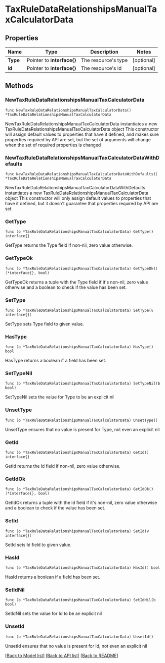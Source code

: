 # TaxRuleDataRelationshipsManualTaxCalculatorData

## Properties

Name | Type | Description | Notes
------------ | ------------- | ------------- | -------------
**Type** | Pointer to **interface{}** | The resource&#39;s type | [optional] 
**Id** | Pointer to **interface{}** | The resource&#39;s id | [optional] 

## Methods

### NewTaxRuleDataRelationshipsManualTaxCalculatorData

`func NewTaxRuleDataRelationshipsManualTaxCalculatorData() *TaxRuleDataRelationshipsManualTaxCalculatorData`

NewTaxRuleDataRelationshipsManualTaxCalculatorData instantiates a new TaxRuleDataRelationshipsManualTaxCalculatorData object
This constructor will assign default values to properties that have it defined,
and makes sure properties required by API are set, but the set of arguments
will change when the set of required properties is changed

### NewTaxRuleDataRelationshipsManualTaxCalculatorDataWithDefaults

`func NewTaxRuleDataRelationshipsManualTaxCalculatorDataWithDefaults() *TaxRuleDataRelationshipsManualTaxCalculatorData`

NewTaxRuleDataRelationshipsManualTaxCalculatorDataWithDefaults instantiates a new TaxRuleDataRelationshipsManualTaxCalculatorData object
This constructor will only assign default values to properties that have it defined,
but it doesn't guarantee that properties required by API are set

### GetType

`func (o *TaxRuleDataRelationshipsManualTaxCalculatorData) GetType() interface{}`

GetType returns the Type field if non-nil, zero value otherwise.

### GetTypeOk

`func (o *TaxRuleDataRelationshipsManualTaxCalculatorData) GetTypeOk() (*interface{}, bool)`

GetTypeOk returns a tuple with the Type field if it's non-nil, zero value otherwise
and a boolean to check if the value has been set.

### SetType

`func (o *TaxRuleDataRelationshipsManualTaxCalculatorData) SetType(v interface{})`

SetType sets Type field to given value.

### HasType

`func (o *TaxRuleDataRelationshipsManualTaxCalculatorData) HasType() bool`

HasType returns a boolean if a field has been set.

### SetTypeNil

`func (o *TaxRuleDataRelationshipsManualTaxCalculatorData) SetTypeNil(b bool)`

 SetTypeNil sets the value for Type to be an explicit nil

### UnsetType
`func (o *TaxRuleDataRelationshipsManualTaxCalculatorData) UnsetType()`

UnsetType ensures that no value is present for Type, not even an explicit nil
### GetId

`func (o *TaxRuleDataRelationshipsManualTaxCalculatorData) GetId() interface{}`

GetId returns the Id field if non-nil, zero value otherwise.

### GetIdOk

`func (o *TaxRuleDataRelationshipsManualTaxCalculatorData) GetIdOk() (*interface{}, bool)`

GetIdOk returns a tuple with the Id field if it's non-nil, zero value otherwise
and a boolean to check if the value has been set.

### SetId

`func (o *TaxRuleDataRelationshipsManualTaxCalculatorData) SetId(v interface{})`

SetId sets Id field to given value.

### HasId

`func (o *TaxRuleDataRelationshipsManualTaxCalculatorData) HasId() bool`

HasId returns a boolean if a field has been set.

### SetIdNil

`func (o *TaxRuleDataRelationshipsManualTaxCalculatorData) SetIdNil(b bool)`

 SetIdNil sets the value for Id to be an explicit nil

### UnsetId
`func (o *TaxRuleDataRelationshipsManualTaxCalculatorData) UnsetId()`

UnsetId ensures that no value is present for Id, not even an explicit nil

[[Back to Model list]](../README.md#documentation-for-models) [[Back to API list]](../README.md#documentation-for-api-endpoints) [[Back to README]](../README.md)


